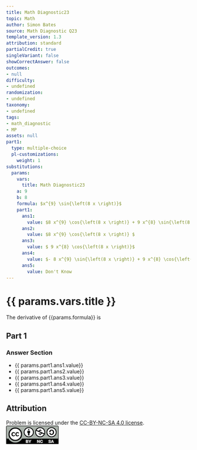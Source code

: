 ```yaml
---
title: Math Diagnostic23
topic: Math
author: Simon Bates
source: Math Diagnostic Q23
template_version: 1.3
attribution: standard
partialCredit: true
singleVariant: false
showCorrectAnswer: false
outcomes:
- null
difficulty:
- undefined
randomization:
- undefined
taxonomy:
- undefined
tags:
- math_diagnostic
- MP
assets: null
part1:
  type: multiple-choice
  pl-customizations:
    weight: 1
substitutions:
  params:
    vars:
      title: Math Diagnostic23
    a: 9
    b: 8
    formula: $x^{9} \sin{\left(8 x \right)}$
    part1:
      ans1:
        value: $8 x^{9} \cos{\left(8 x \right)} + 9 x^{8} \sin{\left(8 x \right)}$
      ans2:
        value: $8 x^{9} \cos{\left(8 x \right)} $
      ans3:
        value: $ 9 x^{8} \cos{\left(8 x \right)}$
      ans4:
        value: $- 8 x^{9} \sin{\left(8 x \right)} + 9 x^{8} \cos{\left(8 x \right)}$
      ans5:
        value: Don't Know
---
```

# {{ params.vars.title }}
The derivative of {{params.formula}} is

## Part 1

### Answer Section

- {{ params.part1.ans1.value}}
- {{ params.part1.ans2.value}}
- {{ params.part1.ans3.value}}
- {{ params.part1.ans4.value}}
- {{ params.part1.ans5.value}}

## Attribution

Problem is licensed under the [CC-BY-NC-SA 4.0 license](https://creativecommons.org/licenses/by-nc-sa/4.0/).<br> ![The Creative Commons 4.0 license requiring attribution-BY, non-commercial-NC, and share-alike-SA license.](https://raw.githubusercontent.com/firasm/bits/master/by-nc-sa.png)